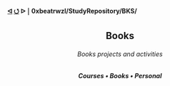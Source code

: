 <h4>
  <a href="https://github.com/0xbeatrwzl/StudyRepository">ᐊ</a>
  <a href="https://github.com/0xbeatrwzl/StudyRepository/tree/main/BKS">⭯</a>
  ᐅ ￨ 0xbeatrwzl/StudyRepository/BKS/
</h4>

<div align=center>
  <h2>Books</h2>
</div>

<div align=center>
  <h6>Books projects and activities</h6>
</div>

<div align=center>
  <h5>Courses • Books • Personal</h3>
</div>
